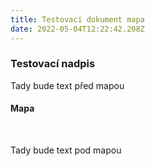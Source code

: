 ```yaml
---
title: Testovací dokument mapa
date: 2022-05-04T12:22:42.208Z
---
```

<h3>Testovací nadpis</h3>

<p>Tady bude text před mapou</p>

<h4>Mapa</h4>

<p>&nbsp;</p>

<p>Tady bude text pod mapou</p>
